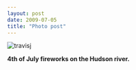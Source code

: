 ```yaml
---
layout: post
date: 2009-07-05
title: "Photo post"
---
```

![travisj](/images/e64953fbea9daeeba3587226b60bf649ff46a31e6cf17f9844c0c985571a7e94.jpg)

<b>4th of July fireworks on the Hudson river.</b>